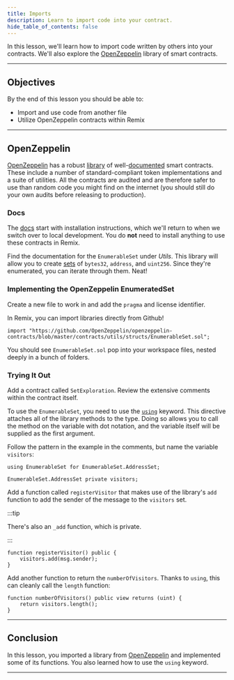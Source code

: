 ```yaml
---
title: Imports
description: Learn to import code into your contract.
hide_table_of_contents: false
---
```


In this lesson, we'll learn how to import code written by others into your contracts. We'll also explore the [OpenZeppelin] library of smart contracts.

---

## Objectives

By the end of this lesson you should be able to:

- Import and use code from another file
- Utilize OpenZeppelin contracts within Remix

---

## OpenZeppelin

[OpenZeppelin] has a robust [library] of well-[documented] smart contracts. These include a number of standard-compliant token implementations and a suite of utilities. All the contracts are audited and are therefore safer to use than random code you might find on the internet (you should still do your own audits before releasing to production).

### Docs

The [docs] start with installation instructions, which we'll return to when we switch over to local development. You do **not** need to install anything to use these contracts in Remix.

Find the documentation for the `EnumerableSet` under _Utils_. This library will allow you to create [sets] of `bytes32`, `address`, and `uint256`. Since they're enumerated, you can iterate through them. Neat!

### Implementing the OpenZeppelin EnumeratedSet

Create a new file to work in and add the `pragma` and license identifier.

In Remix, you can import libraries directly from Github!

```solidity
import "https://github.com/OpenZeppelin/openzeppelin-contracts/blob/master/contracts/utils/structs/EnumerableSet.sol";
```

You should see `EnumerableSet.sol` pop into your workspace files, nested deeply in a bunch of folders.

### Trying It Out

Add a contract called `SetExploration`. Review the extensive comments within the contract itself.

To use the `EnumerableSet`, you need to use the [`using`] keyword. This directive attaches all of the library methods to the type. Doing so allows you to call the method on the variable with dot notation, and the variable itself will be supplied as the first argument.

Follow the pattern in the example in the comments, but name the variable `visitors`:

```
using EnumerableSet for EnumerableSet.AddressSet;

EnumerableSet.AddressSet private visitors;
```

Add a function called `registerVisitor` that makes use of the library's `add` function to add the sender of the message to the `visitors` set.

:::tip

There's also an `_add` function, which is private.

:::

```solidity
function registerVisitor() public {
    visitors.add(msg.sender);
}
```

Add another function to return the `numberOfVisitors`. Thanks to `using`, this can cleanly call the `length` function:

```solidity
function numberOfVisitors() public view returns (uint) {
    return visitors.length();
}
```

---

## Conclusion

In this lesson, you imported a library from [OpenZeppelin] and implemented some of its functions. You also learned how to use the `using` keyword.

---

[OpenZeppelin]: https://www.openzeppelin.com/
[library]: https://github.com/OpenZeppelin/openzeppelin-contracts
[documented]: https://docs.openzeppelin.com/contracts/4.x/
[docs]: https://docs.openzeppelin.com/contracts/4.x/
[sets]: https://en.wikipedia.org/wiki/Set_(abstract_data_type)
[`using`]: https://docs.soliditylang.org/en/v0.8.17/contracts.html#using-for
